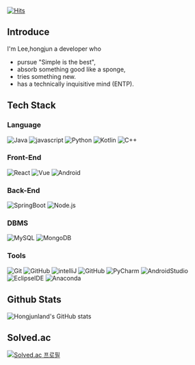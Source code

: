 [![Hits](https://hits.seeyoufarm.com/api/count/incr/badge.svg?url=https%3A%2F%2Fgithub.com%2Fhongjunland&count_bg=%2379C83D&title_bg=%23555555&icon=&icon_color=%23E7E7E7&title=hits&edge_flat=true)](https://hits.seeyoufarm.com)

## Introduce

I'm Lee,hongjun a developer who
* pursue "Simple is the best",
* absorb something good like a sponge,
* tries something new.
* has a technically inquisitive mind (ENTP).


## Tech Stack

### Language

![Java](https://img.shields.io/badge/-Java-%23007396?style=flat&logo=java&logoColor=white)
![javascript](https://img.shields.io/badge/-JavaScript-%23F7DF1E?style=flat&logo=JavaScript&logoColor=black)
![Python](https://img.shields.io/badge/-Python-%233776AB?style=flat&logo=python&logoColor=white)
![Kotlin](https://img.shields.io/badge/-Kotlin-%237F52FF?style=flat&logo=kotlin&logoColor=white)
![C++](https://img.shields.io/badge/-C%2B%2B-%2300599C?style=flat&logo=c%2B%2B&logoColor=white)

### Front-End

![React](https://img.shields.io/badge/-React-%2361DAFB?style=flat&logo=react&logoColor=black)
![Vue](https://img.shields.io/badge/-Vue-%234FC08D?style=flat&logo=vue.js&logoColor=black)
![Android](https://img.shields.io/badge/-Android-%233DDC84?style=flat&logo=android&logoColor=white)

### Back-End

![SpringBoot](https://img.shields.io/badge/-SpringBoot-%236DB33F?style=flat&logo=springboot&logoColor=white)
![Node.js](https://img.shields.io/badge/-Node.js-%23339933?style=flat&logo=node.js&logoColor=white)

### DBMS

![MySQL](https://img.shields.io/badge/-MySQL-%234479A1?style=flat&logo=mysql&logoColor=white)
![MongoDB](https://img.shields.io/badge/-MongoDB-%2347A248?style=flat&logo=mongodb&logoColor=white)

### Tools

![Git](https://img.shields.io/badge/-Git-%23F05032?style=flat&logo=git&logoColor=white)
![GitHub](https://img.shields.io/badge/-GitHub-%23181717?style=flat&logo=github&logoColor=white)
![intelliJ](https://img.shields.io/badge/-IntelliJ%20IDEA-%23000000?style=flat&logo=intellijIDEA)
![GitHub](https://img.shields.io/badge/-VSCode-%23007ACC?style=flat&logo=visualstudiocode&logoColor=white)
![PyCharm](https://img.shields.io/badge/-PyCharm%20IDEA-%23000000?style=flat&logo=PyCharm)
![AndroidStudio](https://img.shields.io/badge/-AndroidStudio-%233DDC84?style=flat&logo=androidStudio&logoColor=white)
![EclipseIDE](https://img.shields.io/badge/-Eclipse-%23525C86?style=flat&logo=EclipseIDE)
![Anaconda](https://img.shields.io/badge/-Anaconda-%2344A833?style=flat&logo=Anaconda&logoColor=white)

## Github Stats

![Hongjunland's GitHub stats](https://github-readme-stats.vercel.app/api?username=hongjunland&show_icons=true&theme=vue)

## Solved.ac

[![Solved.ac
프로필](http://mazassumnida.wtf/api/v2/generate_badge?boj=zunza96)](https://solved.ac/zunza96)




